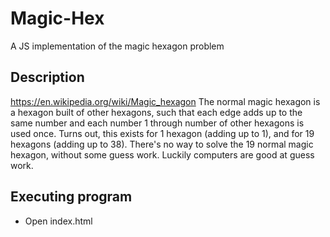 # Magic-Hex

A JS implementation of the magic hexagon problem

## Description 

https://en.wikipedia.org/wiki/Magic_hexagon
The normal magic hexagon is a hexagon built of other hexagons, such that each edge adds up to the same number and each number 1 through number of other hexagons is used once. Turns out, this exists for 1 hexagon (adding up to 1), and for 19 hexagons (adding up to 38). There's no way to solve the 19 normal magic hexagon, without some guess work. Luckily computers are good at guess work.

## Executing program

* Open index.html
